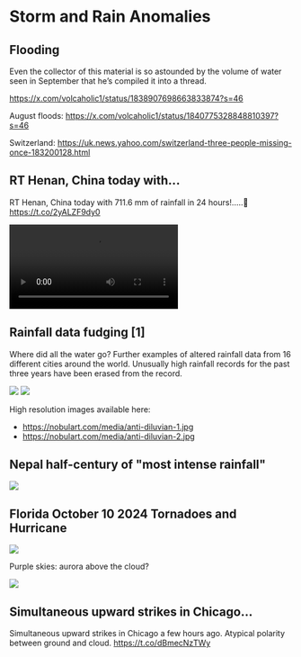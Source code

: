 # Storm and Rain Anomalies

## Flooding

Even the collector of this material is so astounded by the volume of water seen in September that he’s compiled it into a thread. 

https://x.com/volcaholic1/status/1838907698663833874?s=46

August floods: https://x.com/volcaholic1/status/1840775328848810397?s=46

Switzerland: https://uk.news.yahoo.com/switzerland-three-people-missing-once-183200128.html

## RT Henan, China today with...

RT Henan, China today with 711.6 mm of rainfall in 24 hours!.....🌊 https://t.co/2yALZF9dy0

![](img/1813156539831656464-bTThM8oEoy6TGkQF.mp4)

## Rainfall data fudging [1]

Where did all the water go? Further examples of altered rainfall data from 16 different cities around the world. Unusually high rainfall records for the past three years have been erased from the record.

![](img/rainfall1.jpg)
![](img/rainfall2.jpg)

High resolution images available here:
- https://nobulart.com/media/anti-diluvian-1.jpg
- https://nobulart.com/media/anti-diluvian-2.jpg

## Nepal half-century of "most intense rainfall"

![](img/nepal.jpg)

## Florida October 10 2024 Tornadoes and Hurricane

![](img/florida-hurricane.png)

Purple skies: aurora above the cloud?

![](img/purple-skies.jpg)

## Simultaneous upward strikes in Chicago...

Simultaneous upward strikes in Chicago a few hours ago. Atypical polarity between ground and cloud. https://t.co/dBmecNzTWy